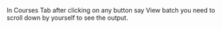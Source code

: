 In Courses Tab after clicking on any button say View batch you need to scroll down by yourself to see the output.

